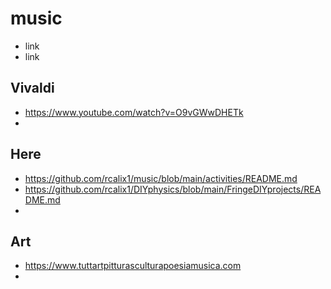 # music

* link
* link

## Vivaldi

* https://www.youtube.com/watch?v=O9vGWwDHETk
* 

## Here

* https://github.com/rcalix1/music/blob/main/activities/README.md
* https://github.com/rcalix1/DIYphysics/blob/main/FringeDIYprojects/README.md
* 

## Art

* https://www.tuttartpitturasculturapoesiamusica.com
* 

